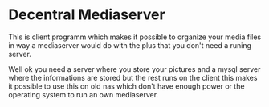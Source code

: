 # Decentral Mediaserver

This is client programm which makes it possible to organize your media files in way a mediaserver would do with the plus that you don't need a runing server.

Well ok you need a server where you store your pictures and a mysql server where the informations are stored but the rest runs on the client this makes it possible to use this on old nas which don't have enough power or the operating system to run an own mediaserver.